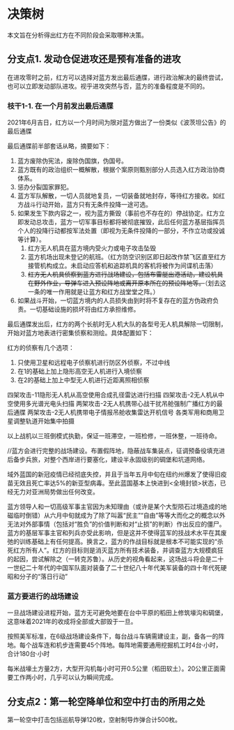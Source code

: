 # 决策树

本文旨在分析得出红方在不同阶段会采取哪种决策。

## 分支点1. 发动仓促进攻还是预有准备的进攻

在进攻零时之前，红方可以选择对蓝方发出最后通牒，进行政治解决的最终尝试，也可以立即发动部队进攻。视乎进攻突然与否，蓝方的准备程度是不同的。

### 枝干1-1. 在一个月前发出最后通牒

2021年6月吉日，红方以一个月时间为限对蓝方做出了一份类似《波茨坦公告》的最后通牒

最后通牒前半部套话从略，摘要如下：

1. 蓝方废除伪宪法，废除伪国旗，伪国号。
2. 蓝方既有的政治组织一概解散，根据个案原则甄别部分人员选入红方政治协商体系。
3. 惩办分裂国家罪犯。
4. 蓝方军队解散，一切人员就地复员，一切装备就地封存，等待红方接收。如红方战斗行动开始，蓝方只有无条件投降一途可选。
5. 如果发生下款内容之一，视为蓝方撕毁（事前也不存在的）停战协定。红方立即发动总攻击，蓝方一切军事目标都将被彻底摧毁，此后任何蓝方基层指挥员个人的投降行动都按军法处置（即视为无条件投降的一部分，不作立功或投诚等计算）。
   1. 红方无人机具在蓝方境内受火力或电子攻击坠毁
   2. 蓝方机场出现未登记的航班。（红方防空识别区即日起改作禁飞区直至红方接管机构成立。未启动应答机和追踪机具的客机将被作为间谍机击落）
   3. ~~红方无人机具侦察到蓝方进行战场建设，包括布雷艇出港活动，建设机具在野外作业，导弹车进入预设阵地或离开原本所在的预设阵地等。~~（划去这一条的唯一作用就是让蓝方和红方战堂堂之阵。）
6. 如果战斗开始，一切蓝方境内的人员损失由到时将不复存在的蓝方伪政府负责。一切基础设施的损坏将由红方承担维修。

最后通牒发出后，红方的两个长航时无人机大队的各型号无人机具解除一切限制，开始对蓝方地表进行密集侦察和测绘。具体配置如下：

红方的侦察有几个选项：

1. 只使用卫星和远程电子侦察机进行防区外侦察，不过中线
2. 在1的基础上加上隐形高空无人机进行入境侦察
3. 在2的基础上加上中型无人机进行近距离照相侦察

四架攻击-11隐形无人机从高空使用合成孔径雷达进行扫描
四架攻击-2无人机从中空使用多光谱光电头扫描
两架攻击-2无人机携带心战干扰吊舱强制广播红方的最后通牒
两架攻击-2无人机携带电子情报吊舱收集雷达开机信号
各类军用和商用卫星调整轨道开始集中拍摄

以上战机以三班倒模式执勤，保证一班滞空，一班检修，一班休整，一班待命。

//蓝方会进行完整的战场建设。布置假阵地，隐蔽战车集装点，征调预备役填充进后备步兵旅，对整个西岸进行要塞化，建设半永固级别的碉堡和坑道网络。

域外蓝国的新冠疫情已经彻底失控，并且于当年五月中旬在纽约州爆发了使得旧疫苗无效且死亡率达5%的新亚型病毒。至此蓝国基本上快进到<全境封锁>状态，已经无力对亚洲局势做出任何改变。

蓝方领导人和一切高级军事主官因为未知理由（或许是某个大型陨石过境造成的地磁临时倒错）从六月中旬就成为了除了叫嚣“民主”“自由”等等大而化之的概念以外无法对外部事情（包括对“胜负”的价值判断和对“止损”的判断）作出反应的僵尸。蓝方的基层军事主官和列兵亦受此影响，但是这并不使得蓝军的技战术水平在其废弛的训练基础上有任何提高。换言之，蓝方的作战目标就是根本不可能实现的“杀死红方所有人”。红方的目标则是消灭蓝方所有技术装备，并调查蓝方大规模疯狂的起因，尝试解除之（一转克苏鲁）。从历史的视角看起来，这场战斗将会是二十一世纪二十年代的中国军队面对装备了二十世纪八十年代美军装备的四十年代死硬昭和分子的“落日行动”

### 蓝方要进行的战场建设

一旦战场建设进程开始，蓝方无可避免地要在台中平原的稻田上修筑壕沟和碉堡，这意味着2021年的收成将全部或大部毁于一旦。

按照美军标准，在6级战场建设条件下，每台战斗车辆需建设主，副，备各一的阵地。每个战车连和机步连需要45个阵地。每阵地需要通用挖掘机工时4台·小时，合计180台·小时

每米战壕土方量2方，大型开沟机每小时可开0.5公里（稻田软土）。20公里正面需要工作两小时，几乎可以认为瞬间完成。

## 分支点2：第一轮空降单位和空中打击的所用之处

第一轮空中打击包括巡航导弹120枚，空射制导炸弹合计500枚。
